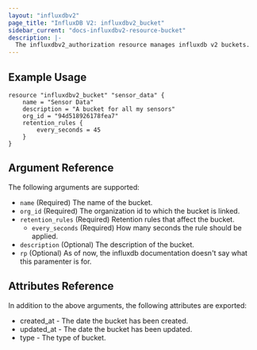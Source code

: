 ```yaml
---
layout: "influxdbv2"
page_title: "InfluxDB V2: influxdbv2_bucket"
sidebar_current: "docs-influxdbv2-resource-bucket"
description: |-
  The influxdbv2_authorization resource manages influxdb v2 buckets.
---
```


## Example Usage

```hcl
resource "influxdbv2_bucket" "sensor_data" {
    name = "Sensor Data"
    description = "A bucket for all my sensors"
    org_id = "94d518926178fea7"
    retention_rules {
        every_seconds = 45
    }
}
```

## Argument Reference

The following arguments are supported: 

* ``name`` (Required) The name of the bucket.
* ``org_id`` (Required) The organization id to which the bucket is linked.
* ``retention_rules`` (Required) Retention rules that affect the bucket.
    * ``every_seconds`` (Required) How many seconds the rule should be applied.
* ``description`` (Optional) The description of the bucket.
* ``rp`` (Optional) As of now, the influxdb documentation doesn't say what this paramenter is for.

## Attributes Reference

In addition to the above arguments, the following attributes are exported:

* created_at - The date the bucket has been created.
* updated_at - The date the bucket has been updated.
* type - The type of bucket.
